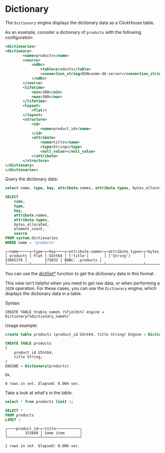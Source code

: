 <a name="table_engines-dictionary"></a>

# Dictionary

The `Dictionary` engine displays the dictionary data as a ClickHouse table.

As an example, consider a dictionary of `products` with the following configuration:

```xml
<dictionaries>
<dictionary>
        <name>products</name>
        <source>
            <odbc>
                <table>products</table>
                <connection_string>DSN=some-db-server</connection_string>
            </odbc>
        </source>
        <lifetime>
            <min>300</min>
            <max>360</max>
        </lifetime>
        <layout>
            <flat/>
        </layout>
        <structure>
            <id>
                <name>product_id</name>
            </id>
            <attribute>
                <name>title</name>
                <type>String</type>
                <null_value></null_value>
            </attribute>
        </structure>
</dictionary>
</dictionaries>
```

Query the dictionary data:

```sql
select name, type, key, attribute.names, attribute.types, bytes_allocated, element_count,source from system.dictionaries where name = 'products';                     

SELECT
    name,
    type,
    key,
    attribute.names,
    attribute.types,
    bytes_allocated,
    element_count,
    source
FROM system.dictionaries
WHERE name = 'products'
```

```
┌─name─────┬─type─┬─key────┬─attribute.names─┬─attribute.types─┬─bytes_allocated─┬─element_count─┬─source──────────┐
│ products │ Flat │ UInt64 │ ['title']       │ ['String']      │        23065376 │        175032 │ ODBC: .products │
└──────────┴──────┴────────┴─────────────────┴─────────────────┴─────────────────┴───────────────┴─────────────────┘
```

You can use the [dictGet*](../../query_language/functions/ext_dict_functions.md#ext_dict_functions) function to get the dictionary data in this format.

This view isn't helpful when you need to get raw data, or when performing a `JOIN` operation. For these cases, you can use the `Dictionary` engine, which displays the dictionary data in a table.

Syntax:

```
CREATE TABLE %table_name% (%fields%) engine = Dictionary(%dictionary_name%)`
```

Usage example:

```sql
create table products (product_id UInt64, title String) Engine = Dictionary(products);

CREATE TABLE products
(
    product_id UInt64,
    title String,
)
ENGINE = Dictionary(products)
```
```
Ok.

0 rows in set. Elapsed: 0.004 sec.
```

Take a look at what's in the table.

```sql
select * from products limit 1;

SELECT *
FROM products
LIMIT 1
```

```
┌────product_id─┬─title───────────┐
│        152689 │ Some item       │
└───────────────┴─────────────────┘

1 rows in set. Elapsed: 0.006 sec.
```
